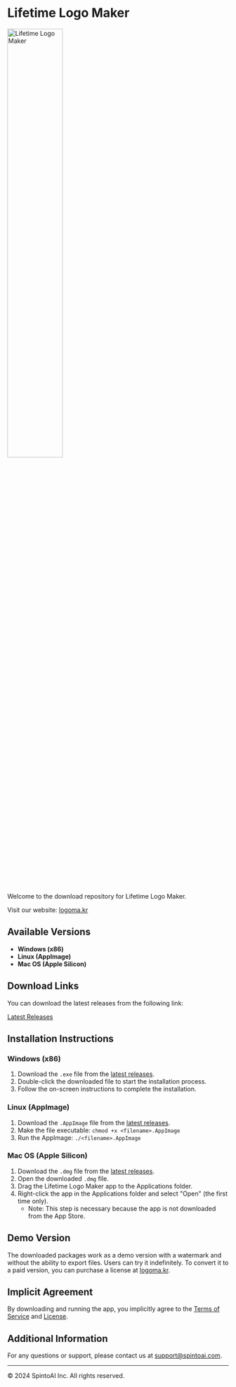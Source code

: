 # Lifetime Logo Maker

<img src="https://logoma.kr/svgs/logomaker-vertical.svg" alt="Lifetime Logo Maker" style="width: 50%;">

Welcome to the download repository for Lifetime Logo Maker.

Visit our website: [logoma.kr](https://logoma.kr)

## Available Versions

- **Windows (x86)**
- **Linux (AppImage)**
- **Mac OS (Apple Silicon)**

## Download Links

You can download the latest releases from the following link:

[Latest Releases](https://github.com/spintoai/lifetimelogomaker/releases)

## Installation Instructions

### Windows (x86)

1. Download the `.exe` file from the [latest releases](https://github.com/spintoai/lifetimelogomaker/releases).
2. Double-click the downloaded file to start the installation process.
3. Follow the on-screen instructions to complete the installation.

### Linux (AppImage)

1. Download the `.AppImage` file from the [latest releases](https://github.com/spintoai/lifetimelogomaker/releases).
2. Make the file executable: `chmod +x <filename>.AppImage`
3. Run the AppImage: `./<filename>.AppImage`

### Mac OS (Apple Silicon)

1. Download the `.dmg` file from the [latest releases](https://github.com/spintoai/lifetimelogomaker/releases).
2. Open the downloaded `.dmg` file.
3. Drag the Lifetime Logo Maker app to the Applications folder.
4. Right-click the app in the Applications folder and select "Open" (the first time only).
   - Note: This step is necessary because the app is not downloaded from the App Store.

## Demo Version

The downloaded packages work as a demo version with a watermark and without the ability to export files. Users can try it indefinitely. To convert it to a paid version, you can purchase a license at [logoma.kr](https://logoma.kr).

## Implicit Agreement

By downloading and running the app, you implicitly agree to the [Terms of Service](https://logoma.kr/terms-of-service) and [License](https://logoma.kr/license-terms).

## Additional Information

For any questions or support, please contact us at support@spintoai.com.

---

© 2024 SpintoAI Inc. All rights reserved.
